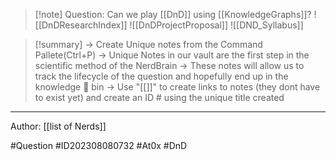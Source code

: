 
>[!note] Question: 
> Can we play [[DnD]] using [[KnowledgeGraphs]]?
![[DnDResearchIndex]]
![[DnDProjectProposal]]
![[DND_Syllabus]]

>[!summary] 
>-> Create Unique notes from the Command Pallete(Ctrl+P)
>-> Unique Notes in our vault are the first step in the scientific method of the NerdBrain
-> These notes will allow us to track the lifecycle of the question and hopefully end up in the knowledge 🧠 bin
-> Use "[[]]" to create links to notes (they dont have to exist yet) and create an ID # using the unique title created 



---


Author: [[list of Nerds]]

#Question #ID202308080732 #At0x #DnD